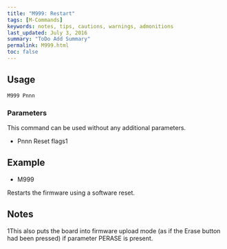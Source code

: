 ```yaml
---
title: "M999: Restart" 
tags: [M-Commands]
keywords: notes, tips, cautions, warnings, admonitions
last_updated: July 3, 2016
summary: "ToDo Add Summary"
permalink: M999.html
toc: false
---
```



## Usage ##
```
M999 Pnnn
```

### Parameters ###

This command can be used without any additional parameters.
+ Pnnn Reset flags1

## Example ##

+ M999

Restarts the firmware using a software reset.

## Notes ##

1This also puts the board into firmware upload mode (as if the Erase button had been pressed) if parameter PERASE is present.
